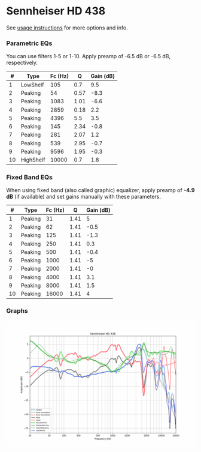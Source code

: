 # Sennheiser HD 438
See [usage instructions](https://github.com/jaakkopasanen/AutoEq#usage) for more options and info.

### Parametric EQs
You can use filters 1-5 or 1-10. Apply preamp of -6.5 dB or -6.5 dB, respectively.

|   # | Type      |   Fc (Hz) |    Q |   Gain (dB) |
|-----|-----------|-----------|------|-------------|
|   1 | LowShelf  |       105 | 0.7  |         9.5 |
|   2 | Peaking   |        54 | 0.57 |        -8.3 |
|   3 | Peaking   |      1083 | 1.01 |        -6.6 |
|   4 | Peaking   |      2859 | 0.18 |         2.2 |
|   5 | Peaking   |      4396 | 5.5  |         3.5 |
|   6 | Peaking   |       145 | 2.34 |        -0.8 |
|   7 | Peaking   |       281 | 2.07 |         1.2 |
|   8 | Peaking   |       539 | 2.95 |        -0.7 |
|   9 | Peaking   |      9596 | 1.95 |        -0.3 |
|  10 | HighShelf |     10000 | 0.7  |         1.8 |

### Fixed Band EQs
When using fixed band (also called graphic) equalizer, apply preamp of **-4.9 dB** (if available) and set gains manually with these parameters.

|   # | Type    |   Fc (Hz) |    Q |   Gain (dB) |
|-----|---------|-----------|------|-------------|
|   1 | Peaking |        31 | 1.41 |         5   |
|   2 | Peaking |        62 | 1.41 |        -0.5 |
|   3 | Peaking |       125 | 1.41 |        -1.3 |
|   4 | Peaking |       250 | 1.41 |         0.3 |
|   5 | Peaking |       500 | 1.41 |        -0.4 |
|   6 | Peaking |      1000 | 1.41 |        -5   |
|   7 | Peaking |      2000 | 1.41 |        -0   |
|   8 | Peaking |      4000 | 1.41 |         3.1 |
|   9 | Peaking |      8000 | 1.41 |         1.5 |
|  10 | Peaking |     16000 | 1.41 |         4   |

### Graphs
![](./Sennheiser%20HD%20438.png)
